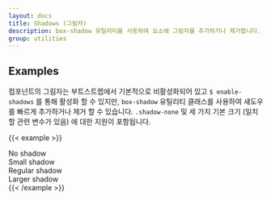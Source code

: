 ```yaml
---
layout: docs
title: Shadows (그림자)
description: box-shadow 유틸리티를 사용하여 요소에 그림자를 추가하거나 제거합니다.
group: utilities
---
```


## Examples

컴포넌트의 그림자는 부트스트랩에서 기본적으로 비활성화되어 있고 `$ enable-shadows` 를 통해 활성화 할 수 있지만, `box-shadow` 유틸리티 클래스를 사용하여 섀도우를 빠르게 추가하거나 제거 할 수 있습니다. `.shadow-none` 및 세 가지 기본 크기 (일치 할 관련 변수가 있음) 에 대한 지원이 포함됩니다.

{{< example >}}
<div class="shadow-none p-3 mb-5 bg-light rounded">No shadow</div>
<div class="shadow-sm p-3 mb-5 bg-white rounded">Small shadow</div>
<div class="shadow p-3 mb-5 bg-white rounded">Regular shadow</div>
<div class="shadow-lg p-3 mb-5 bg-white rounded">Larger shadow</div>
{{< /example >}}

